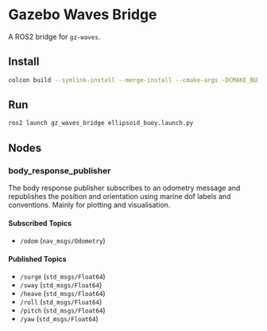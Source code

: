 # Gazebo Waves Bridge

A ROS2 bridge for `gz-waves`.

## Install

```zsh
colcon build --symlink-install --merge-install --cmake-args -DCMAKE_BUILD_TYPE=RelWithDebInfo -DBUILD_TESTING=ON -DCMAKE_CXX_STANDARD=17 -DCMAKE_MACOSX_RPATH=FALSE -DCMAKE_INSTALL_NAME_DIR=$(pwd)/install/lib -DHIGHFIVE_USE_EIGEN=ON --packages-select gz_waves_bridge gz-waves1
```

## Run

```zsh
ros2 launch gz_waves_bridge ellipsoid_buoy.launch.py
```

## Nodes

### body_response_publisher

The body response publisher subscribes to an odometry message and
republishes the position and orientation using marine dof labels and
conventions. Mainly for plotting and visualisation.

#### Subscribed Topics

- `/odom` (`nav_msgs/Odometry`)


#### Published Topics

- `/surge` (`std_msgs/Float64`)
- `/sway` (`std_msgs/Float64`)
- `/heave` (`std_msgs/Float64`)
- `/roll` (`std_msgs/Float64`)
- `/pitch` (`std_msgs/Float64`)
- `/yaw` (`std_msgs/Float64`)
